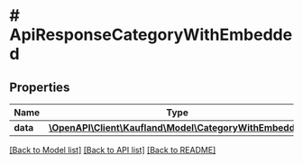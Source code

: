 # # ApiResponseCategoryWithEmbedded

## Properties

Name | Type | Description | Notes
------------ | ------------- | ------------- | -------------
**data** | [**\OpenAPI\Client\Kaufland\Model\CategoryWithEmbedded**](CategoryWithEmbedded.md) |  |

[[Back to Model list]](../../README.md#models) [[Back to API list]](../../README.md#endpoints) [[Back to README]](../../README.md)
